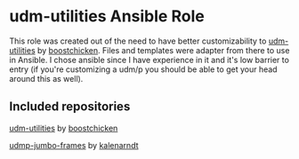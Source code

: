 # udm-utilities Ansible Role
This role was created out of the need to have better customizability to [udm-utilities](https://github.com/boostchicken-dev/udm-utilities) by [boostchicken](https://github.com/boostchicken-dev).  Files and templates were adapter from there to use in Ansible.  I chose ansible since I have experience in it and it's low barrier to entry (if you're customizing a udm/p you should be able to get your head around this as well).

## Included repositories
[udm-utilities](https://github.com/boostchicken-dev/udm-utilities) by [boostchicken](https://github.com/boostchicken-dev)

[udmp-jumbo-frames](https://github.com/kalenarndt/udmp-jumbo-frames) by [kalenarndt](https://github.com/kalenarndt)
